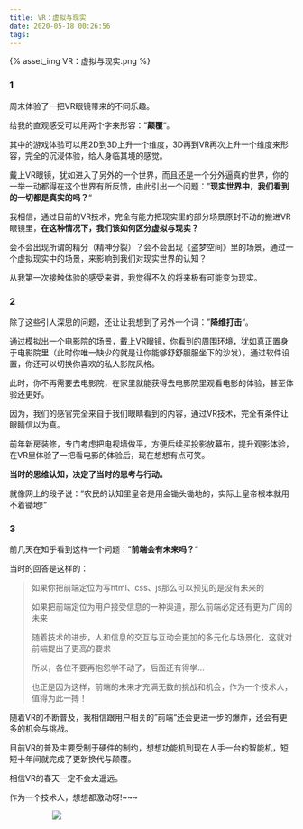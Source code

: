 ```yaml
---
title: VR：虚拟与现实
date: 2020-05-18 00:26:56
tags:
---
```

{% asset_img VR：虚拟与现实.png %}

### 1
周末体验了一把VR眼镜带来的不同乐趣。

给我的直观感受可以用两个字来形容：”**颠覆**“。

其中的游戏体验可以用2D到3D上升一个维度，3D再到VR再次上升一个维度来形容，完全的沉浸体验，给人身临其境的感觉。

戴上VR眼镜，犹如进入了另外的一个世界，而且还是一个分外逼真的世界，你的一举一动都得在这个世界有所反馈，由此引出一个问题：”**现实世界中，我们看到的一切都是真实的吗？**“

我相信，通过目前的VR技术，完全有能力把现实里的部分场景原封不动的搬进VR眼镜里，**在这种情况下，我们该如何区分虚拟与现实？**

会不会出现所谓的精分（精神分裂）？会不会出现《盗梦空间》里的场景，通过一个虚拟现实中的场景，来影响到我们对现实世界的认知？

从我第一次接触体验的感受来讲，我觉得不久的将来极有可能变为现实。

### 2

除了这些引人深思的问题，还让让我想到了另外一个词：”**降维打击**“。

通过模拟出一个电影院的场景，戴上VR眼镜，你看到的周围环境，犹如真正置身于电影院里（此时你唯一缺少的就是让你能够舒舒服服坐下的沙发），通过软件设置，你还可以切换你喜欢的私人影院风格。

此时，你不再需要去电影院，在家里就能获得去电影院里观看电影的体验，甚至体验还更好。

因为，我们的感官完全来自于我们眼睛看到的内容，通过VR技术，完全有条件让眼睛信以为真。

前年新房装修，专门考虑把电视墙做平，方便后续买投影放幕布，提升观影体验，在VR里体验了一把看电影的体验后，现在想想有点可笑。

**当时的思维认知，决定了当时的思考与行动。**

就像网上的段子说：”农民的认知里皇帝是用金锄头锄地的，实际上皇帝根本就用不着锄地!“

### 3

前几天在知乎看到这样一个问题：”**前端会有未来吗？**“

当时的回答是这样的：

> 如果你把前端定位为写html、css、js那么可以预见的是没有未来的
>
> 如果把前端定位为用户接受信息的一种渠道，那么前端必定还有更为广阔的未来
>
> 随着技术的进步，人和信息的交互与互动会更加的多元化与场景化，这就对前端提出了更高的要求
>
> 所以，各位不要再抱怨学不动了，后面还有得学…
>
> 也正是因为这样，前端的未来才充满无数的挑战和机会，作为一个技术人，值得为此一搏！

随着VR的不断普及，我相信跟用户相关的”前端“还会更进一步的爆炸，还会有更多的机会与挑战。

目前VR的普及主要受制于硬件的制约，想想功能机到现在人手一台的智能机，短短十年间就完成了更新换代与颠覆。

相信VR的春天一定不会太遥远。

作为一个技术人，想想都激动呀!~~~


<div style="width:70%;margin:auto">
<img src='http://muchstudy.com/2020/04/04/%E8%81%8A%E8%81%8A%E4%B8%80%E7%BA%BF%E5%BC%80%E5%8F%91%E7%9A%84%E5%9F%BA%E6%9C%AC%E7%B4%A0%E5%85%BB/%E5%85%AC%E4%BC%97%E5%8F%B7%E4%BA%8C%E7%BB%B4%E7%A0%81.gif'>
</div>
